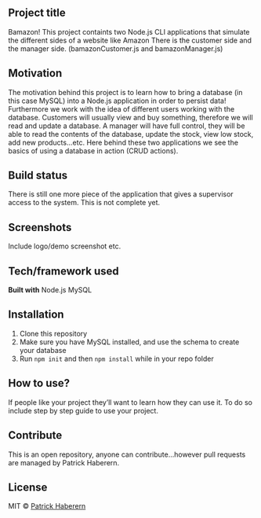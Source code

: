 ## Project title
Bamazon! This project containts two Node.js CLI applications that simulate the different sides of a website like Amazon
There is the customer side and the manager side. (bamazonCustomer.js and bamazonManager.js)

## Motivation
The motivation behind this project is to learn how to bring a database (in this case MySQL) into a Node.js application in order to persist data!
Furthermore we work with the idea of different users working with the database. Customers will usually view and buy something, therefore we will read and update a database.
A manager will have full control, they will be able to read the contents of the database, update the stock, view low stock, add new products...etc.
Here behind these two applications we see the basics of using a database in action (CRUD actions).

## Build status
There is still one more piece of the application that gives a supervisor access to the system. This is not complete yet.
 
## Screenshots
Include logo/demo screenshot etc.

## Tech/framework used
<b>Built with</b>
Node.js
MySQL 

## Installation
1. Clone this repository
2. Make sure you have MySQL installed, and use the schema to create your database
3. Run `npm init` and then `npm install` while in your repo folder

## How to use?
If people like your project they’ll want to learn how they can use it. To do so include step by step guide to use your project.

## Contribute
This is an open repository, anyone can contribute...however pull requests are managed by Patrick Haberern.



## License
MIT © [Patrick Haberern]()
